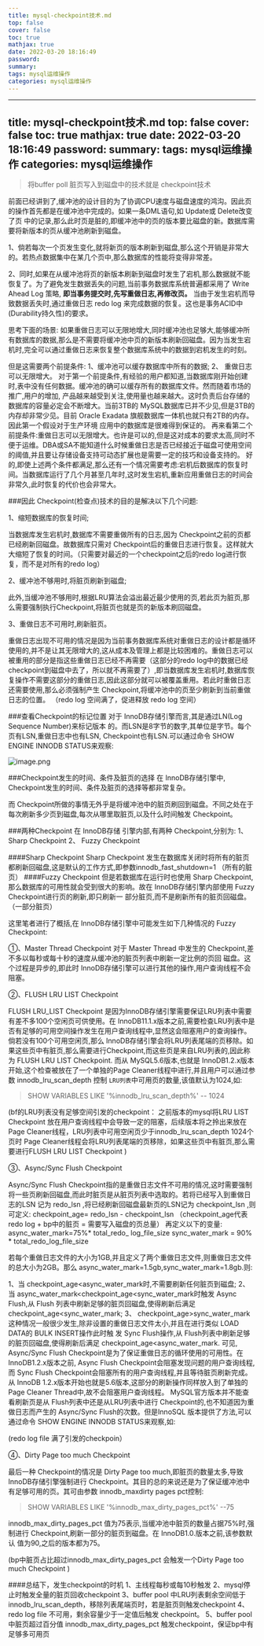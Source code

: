 ```yaml
---
title: mysql-checkpoint技术.md
top: false
cover: false
toc: true
mathjax: true
date: 2022-03-20 18:16:49
password:
summary:
tags: mysql运维操作
categories: mysql运维操作
---
```

---
title: mysql-checkpoint技术.md
top: false
cover: false
toc: true
mathjax: true
date: 2022-03-20 18:16:49
password:
summary:
tags: mysql运维操作
categories: mysql运维操作
---
>将buffer poll 脏页写入到磁盘中的技术就是 checkpoint技术

前面已经讲到了,缓冲池的设计目的为了协调CPU速度与磁盘速度的鸿沟。因此页的操作首先都是在缓冲池中完成的。如果一条DML语句,如 Update或 Delete改变了页 中的记录,那么此时页是脏的,即缓冲池中的页的版本要比磁盘的新。数据库需要将新版本的页从缓冲池刷新到磁盘。 

1、倘若每次一个页发生变化,就将新页的版本刷新到磁盘,那么这个开销是非常大的。若热点数据集中在某几个页中,那么数据库的性能将变得非常差。

2、同时,如果在从缓冲池将页的新版本刷新到磁盘时发生了宕机,那么数据就不能恢复了。为了避免发生数据丢失的问题,当前事务数据库系统普遍都采用了 Write Ahead Log 策略, **即当事务提交时,先写重做日志,再修改页。** 当由于发生宕机而导致数据丢失时,通过重做日志 redo log  来完成数据的恢复。这也是事务ACID中(Durability持久性)的要求。

思考下面的场景:
如果重做日志可以无限地增大,同时缓冲池也足够大,能够缓冲所有数据库的数据,那么是不需要将缓冲池中页的新版本刷新回磁盘。因为当发生宕机时,完全可以通过重做日志来恢复整个数据库系统中的数据到宕机发生的时刻。

但是这需要两个前提条件: 
1、缓冲池可以缓存数据库中所有的数据;
2、 重做日志可以无限增大。 
对于第一个前提条件,有经验的用户都知道,当数据库刚开始创建时,表中没有任何数据。缓冲池的确可以缓存所有的数据库文件。然而随着市场的推广,用户的增加, 产品越来越受到关注,使用量也越来越大。这时负责后台存储的数据库的容量必定会不断增大。当前3TB的 MySQL数据库已并不少见,但是3TB的内存却非常少见。目前 Oracle Exadata 旗舰数据库一体机也就只有2TB的内存。因此第一个假设对于生产环境 应用中的数据库是很难得到保证的。 
再来看第二个前提条件:重做日志可以无限增大。也许是可以的,但是这对成本的要求太高,同时不便于运维。DBA或SA不能知道什么时候重做日志是否已经接近于磁盘可使用空间的阈值,并且要让存储设备支持可动态扩展也是需要一定的技巧和设备支持的。  好的,即使上述两个条件都满足,那么还有一个情况需要考虑:宕机后数据库的恢复时间。当数据库运行了几个月甚至几年时,这时发生宕机,重新应用重做日志的时间会非常久,此时恢复的代价也会非常大。 


###因此 Checkpoint(检查点)技术的目的是解决以下几个问题: 

1、缩短数据库的恢复时间;

当数据库发生宕机时,数据库不需要重做所有的日志,因为 Checkpoint之前的页都已经刷新回磁盘。故数据库只需对 Checkpoint后的重做日志进行恢复。这样就大大缩短了恢复的时间。（只需要对最近的一个checkpoint之后的redo log进行恢复，而不是对所有的redo log）


2、缓冲池不够用时,将脏页刷新到磁盘; 

此外,当缓冲池不够用时,根据LRU算法会溢出最近最少使用的页,若此页为脏页,那么需要强制执行Checkpoint,将脏页也就是页的新版本刷回磁盘。

3、重做日志不可用时,刷新脏页。 

重做日志出现不可用的情况是因为当前事务数据库系统对重做日志的设计都是循环使用的,并不是让其无限增大的,这从成本及管理上都是比较困难的。重做日志可以被重用的部分是指这些重做日志已经不再需要（这部分的redo log中的数据已经checkpoint到磁盘中去了，所以就不再需要了）,即当数据库发生宕机时,数据库恢复操作不需要这部分的重做日志,因此这部分就可以被覆盖重用。若此时重做日志还需要使用,那么必须强制产生 Checkpoint,将缓冲池中的页至少刷新到当前重做日志的位置。 （redo log 空间满了，促进释放 redo log 空间）



###查看Checkpoint的标记位置
对于 InnoDB存储引擎而言,其是通过LN(Log Sequence Number)来标记版本 的。而LSN是8字节的数字,其单位是字节。每个页有LSN,重做日志中也有LSN, Checkpoint也有LSN.可以通过命令 SHOW ENGINE INNODB STATUS来观察:

![image.png](https://upload-images.jianshu.io/upload_images/13965490-4059ef64eacdd734.png?imageMogr2/auto-orient/strip%7CimageView2/2/w/1240)


###Checkpoint发生的时间、条件及脏页的选择
在 InnoDB存储引擎中, Checkpoint发生的时间、条件及脏页的选择等都非常复杂。

而 Checkpoint所做的事情无外乎是将缓冲池中的脏页刷回到磁盘。不同之处在于每次刷新多少页到磁盘,每次从哪里取脏页,以及什么时间触发 Checkpoint。


###两种Checkpoint
在 InnoDB存储 引擎内部,有两种 Checkpoint,分别为: 1、Sharp Checkpoint 2、 Fuzzy Checkpoint 

####Sharp Checkpoint
Sharp Checkpoint 发生在数据库关闭时将所有的脏页都刷新回磁盘,这是默认的工作方式,即参数innodb_fast_shutdown=1 （所有的脏页）
####Fuzzy Checkpoint
但是若数据库在运行时也使用 Sharp Checkpoint,那么数据库的可用性就会受到很大的影响。故在 InnoDB存储引擎内部使用 Fuzzy Checkpoint进行页的刷新,即只刷新一 部分脏页,而不是刷新所有的脏页回磁盘。（一部分脏页）

这里笔者进行了概括,在 InnoDB存储引擎中可能发生如下几种情况的 Fuzzy Checkpoint: 


①、Master Thread Checkpoint 
对于 Master Thread 中发生的 Checkpoint,差不多以每秒或每十秒的速度从缓冲池的脏页列表中刷新一定比例的页回 磁盘。这个过程是异步的,即此时 InnoDB存储引擎可以进行其他的操作,用户查询线程不会阻塞。 

②、FLUSH LRU LIST Checkpoint 

FLUSH LRU_LIST Checkpoint 是因为InnoDB存储引擎需要保证LRU列表中需要有差不多100个空闲页可供使用。在 InnoDB11.1.x版本之前,需要检查LRU列表中是否有足够的可用空间操作发生在用户查询线程中,显然这会阻塞用户的查询操作。倘若没有100个可用空闲页,那么 InnoDB存储引擎会将LRU列表尾端的页移除。如果这些页中有脏页,那么需要进行Checkpoint,而这些页是来自LRU列表的,因此称为 FLUSH LRU LIST Checkpoint. 
而从 MySQL5.6版本,也就是 InnoDB1.2.x版本开始,这个检查被放在了一个单独的Page Cleaner线程中进行,并且用户可以通过参数 innodb_lru_scan_depth 控制 `LRU列表`中可用页的数量,该值默认为1024,如:

>SHOW VARIABLES LIKE '%innodb_lru_scan_depth%' -- 1024


(bf的LRU列表没有足够空间引发的checkpoint： 之前版本的mysql将LRU LIST Checkpoint 放在用户查询线程中会导致一定的阻塞，后续版本将之拎出来放在 Page Cleaner线程，LRU列表中可用空闲页少于innodb_lru_scan_depth 1024个页时 Page Cleaner线程会将LRU列表尾端的页移除，如果这些页中有脏页,那么需要进行FLUSH LRU LIST Checkpoint  )

③、Async/Sync Flush Checkpoint 

Async/Sync Flush Checkpoint指的是重做日志文件不可用的情况,这时需要强制将一些页刷新回磁盘,而此时脏页是从脏页列表中选取的。若将已经写入到重做日志的LSN 记为 redo_lsn ,将已经刷新回磁盘最新页的LSN记为 checkpoint_lsn ,则可定义: 
checkpoint_age=  redo_lsn -  checkpoint_lsn （checkpoint_age代表 redo log + bp中的脏页 = 需要写入磁盘的页总量）
再定义以下的变量: 
async_water_mark=75%* total_redo_ log_file_size 
sync_water_mark = 90% * total_redo_log_file_size 

若每个重做日志文件的大小为1GB,并且定义了两个重做日志文件,则重做日志文件的总大小为2GB。那么 async_water_mark=1.5gb,sync_water_mark=1.8gb.则:

1、当 checkpoint_age<async_water_mark时,不需要刷新任何脏页到磁盘; 
2、当 async_water_mark<checkpoint_age<sync_water_mark时触发 Async Flush,从 Flush 列表中刷新足够的脏页回磁盘,使得刷新后满足 checkpoint_age<sync_water_mark; 
3、 checkpoint_age>sync_water_mark 这种情况一般很少发生,除非设置的重做日志文件太小,并且在进行类似 LOAD DATA的 BULK INSERT操作此时触 发 Sync Flush操作,从 Flush列表中刷新足够的脏页回磁盘,使得刷新后满足 checkpoint_age<async_water_mark. 可见, Async/Sync Flush Checkpoint是为了保证重做日志的循环使用的可用性。在 InnoDB1.2.x版本之前, Async Flush Checkpoint会阻塞发现问题的用户查询线程,而 Sync Flush Checkpoint会阻塞所有的用户查询线程,并且等待脏页刷新完成。从 InnoDB 1.2.x版本开始也就是5.6版本,这部分的刷新操作同样放入到了单独的Page Cleaner Thread中,故不会阻塞用户查询线程。 MySQL官方版本并不能查看刷新页是从 Flush列表中还是从LRU列表中进行 Checkpoint的,也不知道因为重做日志而产生的 Async/Sync Flush的次数。但是InnoSQL 版本提供了方法,可以通过命令 SHOW ENGINE INNODB STATUS来观察,如:


(redo log file 满了引发的checkpoin）

④、Dirty Page too much Checkpoint 

最后一种 Checkpoint的情况是 Dirty Page too much,即脏页的数量太多,导致 InnoDB存储引擎强制进行 Checkpoint。其目的总的来说还是为了保证缓冲池中有足够可用的页。其可由参数 innodb_maxdirty pages pct控制:
>SHOW VARIABLES LIKE '%innodb_max_dirty_pages_pct%' --75

innodb_max_dirty_pages_pct 值为75表示,当缓冲池中脏页的数量占据75%时,强制进行 Checkpoint,刷新一部分的脏页到磁盘。在 InnoDB1.0.版本之前,该参数默认 值为90,之后的版本都为75。

(bp中脏页占比超过innodb_max_dirty_pages_pct 会触发一个Dirty Page too much Checkpoint )


####总结下，发生checkpoint的时机
1、主线程每秒或每10秒触发
2、mysql停止时触发全量的脏页回收checkpoint
3、buffer pool 中LRU列表剩余空间低于 innodb_lru_scan_depth，移除列表尾端页时，若是脏页则触发checkpoint
4、redo log file 不可用，剩余容量少于一定值后触发 checkpoint。
5、buffer pool中脏页超过百分值 innodb_max_dirty_pages_pct 触发checkpoint，保证bp中有足够多可用页
